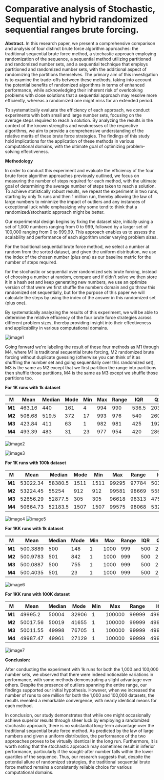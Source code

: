 # **Comparative analysis of Stochastic, Sequential and hybrid randomized sequential ranges brute forcing.**

**Abstract.** In this research paper, we present a comprehensive
comparison and analysis of four distinct brute force algorithm
approaches: the traditional sequential brute force method, a stochastic
approach employing randomization of the sequence, a sequential method
utilizing partitioned and randomized number sets, and a sequential
technique that employs partitioned and randomized number sets, with the
additional aspect of randomizing the partitions themselves. The primary
aim of this investigation is to examine the trade-offs between these
methods, taking into account the potential benefits of randomized
algorithms in terms of enhanced performance, while acknowledging their
inherent risk of overlooking problems with close solutions that a
sequential approach may resolve more efficiently, whereas a randomized
one might miss for an extended period.

To systematically evaluate the efficiency of each approach, we conduct
experiments with both small and large number sets, focusing on the
average steps required to reach a solution. By analyzing the results in
the context of the known strengths and weaknesses of the respective
algorithms, we aim to provide a comprehensive understanding of the
relative merits of these brute force strategies. The findings of this
study hold implications for the application of these methods in various
computational domains, with the ultimate goal of optimizing
problem-solving effectiveness.

**Methodology**

In order to conduct this experiment and evaluate the efficiency of the
four brute force algorithm approaches previously outlined, we focus on
measuring the number of steps required for each method, with the
ultimate goal of determining the average number of steps taken to reach
a solution. To achieve statistically robust results, we repeat the
experiment in two runs, starting by only 1k runs and then 1 million run,
thereby allowing the law of large numbers to minimize the impact of
outliers and any instances of exceptional luck while emphasizing why
some tend to think that a randomized/stochastic approach might be
better.

Our experimental design begins by fixing the dataset size, initially
using a set of 1,000 numbers ranging from 0 to 999, followed by a larger
set of 100,000 ranging from 0 to 999,99. This approach enables us to
assess the scalability and performance of each algorithm under varying
problem sizes.

For the traditional sequential brute force method, we select a number at
random from the sorted dataset, and given the uniform distribution, we
use the index of the chosen number (plus one) as our baseline metric for
the number of steps required.

for the stochastic or sequential over randomized sets brute forcing,
instead of choosing a number at random, compare and if didn\'t solve we
then store it in a hash set and keep generating new numbers, we use an
optimize version of that were we first shuffle the numbers domain and go
throw this randomized set sequentially, but for the purpose of this
paper we will calculate the steps by using the index of the answer in
this randomized set (plus one).

By systematically analyzing the results of this experiment, we will be
able to determine the relative efficiency of the four brute force
strategies across different problem sizes, thereby providing insight
into their effectiveness and applicability in various computational
domains.

![image1](https://user-images.githubusercontent.com/54873972/236478553-38eb3ff6-7518-4f39-8774-134a472e7ad4.png)


Going forward we're labeling the result of those four methods as M1
through M4, where M1 is traditional sequential brute forcing, M2
randomized brute forcing without duplicate guessing (otherwise you can
think of it as shuffling the number set and going sequentially over this
randomized set), M3 is the same as M2 except that we first partition the
range into partitions then shuffle those partitions, M4 is the same as
M3 except we shuffle those partitions too.

**For 1K runs with 1k dataset**

| **M** | **Mean** | **Median** | **Mode** | **Min** | **Max** | **Range** | **IQR** | **Q1** | **Q2** | **Q3** |
| --- | --- | --- | --- | --- | --- | --- | --- | --- | --- | --- |
| **M1** | 463.16 | 440 | 161 | 4 | 994 | 990 | 536.5 | 203 | 440 | 739.5 |
| **M2** | 508.68 | 519.5 | 372 | 17 | 993 | 976 | 540 | 260 | 519.5 | 800 |
| **M3** | 423.84 | 411 | 63 | 1 | 982 | 981 | 425 | 192.5 | 411 | 617.5 |
| **M4** | 493.39 | 483 | 31 | 23 | 977 | 954 | 420 | 286.5 | 483 | 706.5 |

![image2](https://user-images.githubusercontent.com/54873972/236478951-42932dff-12f4-4416-af42-1d30fb27fb14.png)

![image3](https://user-images.githubusercontent.com/54873972/236478600-f66b732d-97ad-4d72-9b26-e1b04ac16bf4.png)


**For 1K runs with 100k dataset**


| **M** | **Mean** | **Median** | **Mode** | **Min** | **Max** | **Range** | **IQR** | **Q1** | **Q2** | **Q3** |
| --- | --- | --- | --- | --- | --- | --- | --- | --- | --- | --- |
| **M1** | 53022.34 | 58380.5 | 1511 | 1511 | 99295 | 97784 | 50392 | 27324 | 58380.5 | 77716 |
| **M2** | 53224.45 | 55254 | 912 | 912 | 99581 | 98669 | 55876 | 23880 | 55254 | 79756 |
| **M3** | 52656.29 | 52877.5 | 305 | 305 | 96618 | 96313 | 47558.5 | 28821.5 | 52877.5 | 76380 |
| **M4** | 50664.73 | 52183.5 | 1507 | 1507 | 99575 | 98068 | 53281 | 24751 | 52183.5 | 78032 |

![image4](https://user-images.githubusercontent.com/54873972/236478985-d5d0ec13-cf3c-4998-abce-fbbce8513ae7.png)
![image5](https://user-images.githubusercontent.com/54873972/236478991-6e9599f1-a88d-4394-b286-4c27330e45c3.png)


**For 1KK runs with 1k dataset**

| **M** | **Mean** | **Median** | **Mode** | **Min** | **Max** | **Range** | **IQR** | **Q1** | **Q2** | **Q3** |
| --- | --- | --- | --- | --- | --- | --- | --- | --- | --- | --- |
| **M1** | 500.3889 | 500 | 148 | 1 | 1000 | 999 | 500 | 251 | 500 | 751 |
| **M2** | 500.9783 | 501 | 842 | 1 | 1000 | 999 | 500 | 251 | 501 | 751 |
| **M3** | 500.0887 | 500 | 755 | 1 | 1000 | 999 | 500 | 250 | 500 | 750 |
| **M4** | 500.4035 | 501 | 23 | 1 | 1000 | 999 | 500 | 250 | 501 | 750 |

![image6](https://user-images.githubusercontent.com/54873972/236479021-ca603373-823f-4455-933b-c195be19582d.png)


**For 1KK runs with 100K dataset**

| **M** | **Mean** | **Median** | **Mode** | **Min** | **Max** | **Range** | **IQR** | **Q1** | **Q2** | **Q3** |
| --- | --- | --- | --- | --- | --- | --- | --- | --- | --- | --- |
| **M1** | 49995.2 | 50004 | 32906 | 1 | 100000 | 99999 | 49919 | 25022 | 50004 | 74941 |
| **M2** | 50017.56 | 50019 | 41655 | 1 | 100000 | 99999 | 49981.5 | 25014 | 50019 | 74995.5 |
| **M3** | 50011.55 | 49998 | 76705 | 1 | 100000 | 99999 | 49992 | 25025 | 49998 | 75017 |
| **M4** | 49987.47 | 49961 | 27129 | 1 | 100000 | 99999 | 49956 | 25001 | 49961 | 74957 |

![image7](https://user-images.githubusercontent.com/54873972/236479031-db5c302a-eb44-4564-b757-7250071afa4d.png)


**Conclusion:**

After conducting the experiment with 1k runs for both the 1,000 and
100,000 number sets, we observed that there were indeed noticeable
variations in performance, with some methods demonstrating a slight
advantage over others. Despite the presence of outliers spanning the
entire range, our findings supported our initial hypothesis. However,
when we increased the number of runs to one million for both the 1,000
and 100,000 datasets, the results revealed a remarkable convergence,
with nearly identical means for each method.

In conclusion, our study demonstrates that while one might occasionally
achieve superior results through sheer luck by employing a randomized
stochastic approach, there is no substantial long-term advantage over
the traditional sequential brute force method. As predicted by the law
of large numbers and given a uniform distribution, the performance of
the two approaches proves to be virtually identical in the long run.
Furthermore, it is worth noting that the stochastic approach may
sometimes result in inferior performance, particularly if the
sought-after number falls within the lower quartiles of the sequence.
Thus, our research suggests that, despite the potential allure of
randomized strategies, the traditional sequential brute force method
remains a consistently reliable choice for various computational
domains.
